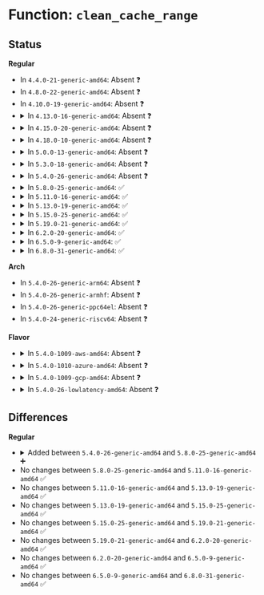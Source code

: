 # Function: <code>clean_cache_range</code>

## Status
<b>Regular</b>
<ul>
<li>
In <code>4.4.0-21-generic-amd64</code>: Absent ❓
</li>
<li>
In <code>4.8.0-22-generic-amd64</code>: Absent ❓
</li>
<li>
In <code>4.10.0-19-generic-amd64</code>: Absent ❓
</li>
<li>
<details>
<summary>In <code>4.13.0-16-generic-amd64</code>: Absent ❓</summary>

```json
{
  "name": "clean_cache_range",
  "collision_type": "Unique Static",
  "inline_type": "Full",
  "funcs": [
    {
      "addr": 18446744071588271884,
      "name": "clean_cache_range",
      "external": false,
      "loc": "arch/x86/lib/usercopy_64.c:88",
      "file": "arch/x86/lib/usercopy_64.c",
      "inline": "not declared, inlined",
      "caller_inline": [
        "arch/x86/lib/usercopy_64.c:memcpy_flushcache",
        "arch/x86/lib/usercopy_64.c:memcpy_flushcache",
        "arch/x86/lib/usercopy_64.c:__copy_user_flushcache",
        "arch/x86/lib/usercopy_64.c:__copy_user_flushcache",
        "arch/x86/lib/usercopy_64.c:__copy_user_flushcache",
        "arch/x86/lib/usercopy_64.c:arch_wb_cache_pmem"
      ],
      "caller_func": []
    }
  ],
  "symbols": []
}
```
</details>
</li>
<li>
<details>
<summary>In <code>4.15.0-20-generic-amd64</code>: Absent ❓</summary>

```json
{
  "name": "clean_cache_range",
  "collision_type": "Unique Static",
  "inline_type": "Full",
  "funcs": [
    {
      "addr": 18446744071588827644,
      "name": "clean_cache_range",
      "external": false,
      "loc": "arch/x86/lib/usercopy_64.c:88",
      "file": "arch/x86/lib/usercopy_64.c",
      "inline": "not declared, inlined",
      "caller_inline": [
        "arch/x86/lib/usercopy_64.c:memcpy_flushcache",
        "arch/x86/lib/usercopy_64.c:memcpy_flushcache",
        "arch/x86/lib/usercopy_64.c:__copy_user_flushcache",
        "arch/x86/lib/usercopy_64.c:__copy_user_flushcache",
        "arch/x86/lib/usercopy_64.c:__copy_user_flushcache",
        "arch/x86/lib/usercopy_64.c:arch_wb_cache_pmem"
      ],
      "caller_func": []
    }
  ],
  "symbols": []
}
```
</details>
</li>
<li>
<details>
<summary>In <code>4.18.0-10-generic-amd64</code>: Absent ❓</summary>

```json
{
  "name": "clean_cache_range",
  "collision_type": "Unique Static",
  "inline_type": "Full",
  "funcs": [
    {
      "addr": 18446744071589205461,
      "name": "clean_cache_range",
      "external": false,
      "loc": "arch/x86/lib/usercopy_64.c:108",
      "file": "arch/x86/lib/usercopy_64.c",
      "inline": "not declared, inlined",
      "caller_inline": [
        "arch/x86/lib/usercopy_64.c:memcpy_flushcache",
        "arch/x86/lib/usercopy_64.c:memcpy_flushcache",
        "arch/x86/lib/usercopy_64.c:__copy_user_flushcache",
        "arch/x86/lib/usercopy_64.c:__copy_user_flushcache",
        "arch/x86/lib/usercopy_64.c:__copy_user_flushcache",
        "arch/x86/lib/usercopy_64.c:arch_wb_cache_pmem"
      ],
      "caller_func": []
    }
  ],
  "symbols": []
}
```
</details>
</li>
<li>
<details>
<summary>In <code>5.0.0-13-generic-amd64</code>: Absent ❓</summary>

```json
{
  "name": "clean_cache_range",
  "collision_type": "Unique Static",
  "inline_type": "Full",
  "funcs": [
    {
      "addr": 18446744071589447045,
      "name": "clean_cache_range",
      "external": false,
      "loc": "arch/x86/lib/usercopy_64.c:108",
      "file": "arch/x86/lib/usercopy_64.c",
      "inline": "not declared, inlined",
      "caller_inline": [
        "arch/x86/lib/usercopy_64.c:__memcpy_flushcache",
        "arch/x86/lib/usercopy_64.c:__memcpy_flushcache",
        "arch/x86/lib/usercopy_64.c:__copy_user_flushcache",
        "arch/x86/lib/usercopy_64.c:__copy_user_flushcache",
        "arch/x86/lib/usercopy_64.c:__copy_user_flushcache",
        "arch/x86/lib/usercopy_64.c:arch_wb_cache_pmem"
      ],
      "caller_func": []
    }
  ],
  "symbols": []
}
```
</details>
</li>
<li>
<details>
<summary>In <code>5.3.0-18-generic-amd64</code>: Absent ❓</summary>

```json
{
  "name": "clean_cache_range",
  "collision_type": "Unique Static",
  "inline_type": "Full",
  "funcs": [
    {
      "addr": 18446744071589904953,
      "name": "clean_cache_range",
      "external": false,
      "loc": "arch/x86/lib/usercopy_64.c:89",
      "file": "arch/x86/lib/usercopy_64.c",
      "inline": "not declared, inlined",
      "caller_inline": [
        "arch/x86/lib/usercopy_64.c:__memcpy_flushcache",
        "arch/x86/lib/usercopy_64.c:__memcpy_flushcache",
        "arch/x86/lib/usercopy_64.c:__copy_user_flushcache",
        "arch/x86/lib/usercopy_64.c:__copy_user_flushcache",
        "arch/x86/lib/usercopy_64.c:__copy_user_flushcache",
        "arch/x86/lib/usercopy_64.c:arch_wb_cache_pmem"
      ],
      "caller_func": []
    }
  ],
  "symbols": []
}
```
</details>
</li>
<li>
<details>
<summary>In <code>5.4.0-26-generic-amd64</code>: Absent ❓</summary>

```json
{
  "name": "clean_cache_range",
  "collision_type": "Unique Static",
  "inline_type": "Full",
  "funcs": [
    {
      "addr": 18446744071590130937,
      "name": "clean_cache_range",
      "external": false,
      "loc": "arch/x86/lib/usercopy_64.c:89",
      "file": "arch/x86/lib/usercopy_64.c",
      "inline": "not declared, inlined",
      "caller_inline": [
        "arch/x86/lib/usercopy_64.c:__memcpy_flushcache",
        "arch/x86/lib/usercopy_64.c:__memcpy_flushcache",
        "arch/x86/lib/usercopy_64.c:__copy_user_flushcache",
        "arch/x86/lib/usercopy_64.c:__copy_user_flushcache",
        "arch/x86/lib/usercopy_64.c:__copy_user_flushcache",
        "arch/x86/lib/usercopy_64.c:arch_wb_cache_pmem"
      ],
      "caller_func": []
    }
  ],
  "symbols": []
}
```
</details>
</li>
<li>
<details>
<summary>In <code>5.8.0-25-generic-amd64</code>: ✅</summary>

```c
void clean_cache_range(void * addr, size_t size)
```

```json
{
  "name": "clean_cache_range",
  "collision_type": "Unique Static",
  "inline_type": "No",
  "funcs": [
    {
      "addr": 18446744071585135024,
      "name": "clean_cache_range",
      "external": false,
      "loc": "arch/x86/lib/usercopy_64.c:90",
      "file": "arch/x86/lib/usercopy_64.c",
      "inline": "seen, unknown",
      "caller_inline": [],
      "caller_func": [
        "arch/x86/lib/usercopy_64.c:__memcpy_flushcache",
        "arch/x86/lib/usercopy_64.c:__memcpy_flushcache",
        "arch/x86/lib/usercopy_64.c:__copy_user_flushcache",
        "arch/x86/lib/usercopy_64.c:__copy_user_flushcache",
        "arch/x86/lib/usercopy_64.c:__copy_user_flushcache",
        "arch/x86/lib/usercopy_64.c:arch_wb_cache_pmem"
      ]
    }
  ],
  "symbols": [
    {
      "addr": 18446744071585135024,
      "name": "clean_cache_range",
      "section": ".text",
      "bind": "STB_LOCAL",
      "size": 52
    }
  ]
}
```
</details>
</li>
<li>
<details>
<summary>In <code>5.11.0-16-generic-amd64</code>: ✅</summary>

```c
void clean_cache_range(void * addr, size_t size)
```

```json
{
  "name": "clean_cache_range",
  "collision_type": "Unique Static",
  "inline_type": "No",
  "funcs": [
    {
      "addr": 18446744071585286368,
      "name": "clean_cache_range",
      "external": false,
      "loc": "arch/x86/lib/usercopy_64.c:69",
      "file": "arch/x86/lib/usercopy_64.c",
      "inline": "seen, unknown",
      "caller_inline": [],
      "caller_func": [
        "arch/x86/lib/usercopy_64.c:__memcpy_flushcache",
        "arch/x86/lib/usercopy_64.c:__memcpy_flushcache",
        "arch/x86/lib/usercopy_64.c:__copy_user_flushcache",
        "arch/x86/lib/usercopy_64.c:__copy_user_flushcache",
        "arch/x86/lib/usercopy_64.c:__copy_user_flushcache",
        "arch/x86/lib/usercopy_64.c:arch_wb_cache_pmem"
      ]
    }
  ],
  "symbols": [
    {
      "addr": 18446744071585286368,
      "name": "clean_cache_range",
      "section": ".text",
      "bind": "STB_LOCAL",
      "size": 52
    }
  ]
}
```
</details>
</li>
<li>
<details>
<summary>In <code>5.13.0-19-generic-amd64</code>: ✅</summary>

```c
void clean_cache_range(void * addr, size_t size)
```

```json
{
  "name": "clean_cache_range",
  "collision_type": "Unique Static",
  "inline_type": "No",
  "funcs": [
    {
      "addr": 18446744071585170096,
      "name": "clean_cache_range",
      "external": false,
      "loc": "arch/x86/lib/usercopy_64.c:69",
      "file": "arch/x86/lib/usercopy_64.c",
      "inline": "seen, unknown",
      "caller_inline": [],
      "caller_func": [
        "arch/x86/lib/usercopy_64.c:__memcpy_flushcache",
        "arch/x86/lib/usercopy_64.c:__memcpy_flushcache",
        "arch/x86/lib/usercopy_64.c:__copy_user_flushcache",
        "arch/x86/lib/usercopy_64.c:__copy_user_flushcache",
        "arch/x86/lib/usercopy_64.c:__copy_user_flushcache",
        "arch/x86/lib/usercopy_64.c:arch_wb_cache_pmem"
      ]
    }
  ],
  "symbols": [
    {
      "addr": 18446744071585170096,
      "name": "clean_cache_range",
      "section": ".text",
      "bind": "STB_LOCAL",
      "size": 52
    }
  ]
}
```
</details>
</li>
<li>
<details>
<summary>In <code>5.15.0-25-generic-amd64</code>: ✅</summary>

```c
void clean_cache_range(void * addr, size_t size)
```

```json
{
  "name": "clean_cache_range",
  "collision_type": "Unique Static",
  "inline_type": "No",
  "funcs": [
    {
      "addr": 18446744071585623792,
      "name": "clean_cache_range",
      "external": false,
      "loc": "arch/x86/lib/usercopy_64.c:69",
      "file": "arch/x86/lib/usercopy_64.c",
      "inline": "seen, unknown",
      "caller_inline": [],
      "caller_func": [
        "arch/x86/lib/usercopy_64.c:__memcpy_flushcache",
        "arch/x86/lib/usercopy_64.c:__memcpy_flushcache",
        "arch/x86/lib/usercopy_64.c:__copy_user_flushcache",
        "arch/x86/lib/usercopy_64.c:__copy_user_flushcache",
        "arch/x86/lib/usercopy_64.c:__copy_user_flushcache",
        "arch/x86/lib/usercopy_64.c:arch_wb_cache_pmem"
      ]
    }
  ],
  "symbols": [
    {
      "addr": 18446744071585623792,
      "name": "clean_cache_range",
      "section": ".text",
      "bind": "STB_LOCAL",
      "size": 52
    }
  ]
}
```
</details>
</li>
<li>
<details>
<summary>In <code>5.19.0-21-generic-amd64</code>: ✅</summary>

```c
void clean_cache_range(void * addr, size_t size)
```

```json
{
  "name": "clean_cache_range",
  "collision_type": "Unique Static",
  "inline_type": "No",
  "funcs": [
    {
      "addr": 18446744071586782896,
      "name": "clean_cache_range",
      "external": false,
      "loc": "arch/x86/lib/usercopy_64.c:67",
      "file": "arch/x86/lib/usercopy_64.c",
      "inline": "seen, unknown",
      "caller_inline": [],
      "caller_func": [
        "arch/x86/lib/usercopy_64.c:__memcpy_flushcache",
        "arch/x86/lib/usercopy_64.c:__memcpy_flushcache",
        "arch/x86/lib/usercopy_64.c:__copy_user_flushcache",
        "arch/x86/lib/usercopy_64.c:__copy_user_flushcache",
        "arch/x86/lib/usercopy_64.c:__copy_user_flushcache",
        "arch/x86/lib/usercopy_64.c:arch_wb_cache_pmem"
      ]
    }
  ],
  "symbols": [
    {
      "addr": 18446744071586782896,
      "name": "clean_cache_range",
      "section": ".text",
      "bind": "STB_LOCAL",
      "size": 66
    }
  ]
}
```
</details>
</li>
<li>
<details>
<summary>In <code>6.2.0-20-generic-amd64</code>: ✅</summary>

```c
void clean_cache_range(void * addr, size_t size)
```

```json
{
  "name": "clean_cache_range",
  "collision_type": "Unique Static",
  "inline_type": "No",
  "funcs": [
    {
      "addr": 18446744071595949184,
      "name": "clean_cache_range",
      "external": false,
      "loc": "arch/x86/lib/usercopy_64.c:27",
      "file": "arch/x86/lib/usercopy_64.c",
      "inline": "seen, unknown",
      "caller_inline": [],
      "caller_func": [
        "arch/x86/lib/usercopy_64.c:__memcpy_flushcache",
        "arch/x86/lib/usercopy_64.c:__memcpy_flushcache",
        "arch/x86/lib/usercopy_64.c:__copy_user_flushcache",
        "arch/x86/lib/usercopy_64.c:__copy_user_flushcache",
        "arch/x86/lib/usercopy_64.c:__copy_user_flushcache",
        "arch/x86/lib/usercopy_64.c:arch_wb_cache_pmem"
      ]
    }
  ],
  "symbols": [
    {
      "addr": 18446744071595949184,
      "name": "clean_cache_range",
      "section": ".text",
      "bind": "STB_LOCAL",
      "size": 66
    }
  ]
}
```
</details>
</li>
<li>
<details>
<summary>In <code>6.5.0-9-generic-amd64</code>: ✅</summary>

```c
void clean_cache_range(void * addr, size_t size)
```

```json
{
  "name": "clean_cache_range",
  "collision_type": "Unique Static",
  "inline_type": "No",
  "funcs": [
    {
      "addr": 18446744071596466640,
      "name": "clean_cache_range",
      "external": false,
      "loc": "arch/x86/lib/usercopy_64.c:28",
      "file": "arch/x86/lib/usercopy_64.c",
      "inline": "seen, unknown",
      "caller_inline": [],
      "caller_func": [
        "arch/x86/lib/usercopy_64.c:__memcpy_flushcache",
        "arch/x86/lib/usercopy_64.c:__memcpy_flushcache",
        "arch/x86/lib/usercopy_64.c:__copy_user_flushcache",
        "arch/x86/lib/usercopy_64.c:__copy_user_flushcache",
        "arch/x86/lib/usercopy_64.c:__copy_user_flushcache",
        "arch/x86/lib/usercopy_64.c:arch_wb_cache_pmem"
      ]
    }
  ],
  "symbols": [
    {
      "addr": 18446744071596466640,
      "name": "clean_cache_range",
      "section": ".text",
      "bind": "STB_LOCAL",
      "size": 66
    }
  ]
}
```
</details>
</li>
<li>
<details>
<summary>In <code>6.8.0-31-generic-amd64</code>: ✅</summary>

```c
void clean_cache_range(void * addr, size_t size)
```

```json
{
  "name": "clean_cache_range",
  "collision_type": "Unique Static",
  "inline_type": "No",
  "funcs": [
    {
      "addr": 18446744071597361632,
      "name": "clean_cache_range",
      "external": false,
      "loc": "arch/x86/lib/usercopy_64.c:28",
      "file": "arch/x86/lib/usercopy_64.c",
      "inline": "seen, unknown",
      "caller_inline": [],
      "caller_func": [
        "arch/x86/lib/usercopy_64.c:__memcpy_flushcache",
        "arch/x86/lib/usercopy_64.c:__memcpy_flushcache",
        "arch/x86/lib/usercopy_64.c:__copy_user_flushcache",
        "arch/x86/lib/usercopy_64.c:__copy_user_flushcache",
        "arch/x86/lib/usercopy_64.c:__copy_user_flushcache",
        "arch/x86/lib/usercopy_64.c:arch_wb_cache_pmem"
      ]
    }
  ],
  "symbols": [
    {
      "addr": 18446744071597361632,
      "name": "clean_cache_range",
      "section": ".text",
      "bind": "STB_LOCAL",
      "size": 66
    }
  ]
}
```
</details>
</li>
</ul>
<b>Arch</b>
<ul>
<li>
In <code>5.4.0-26-generic-arm64</code>: Absent ❓
</li>
<li>
In <code>5.4.0-26-generic-armhf</code>: Absent ❓
</li>
<li>
In <code>5.4.0-26-generic-ppc64el</code>: Absent ❓
</li>
<li>
In <code>5.4.0-24-generic-riscv64</code>: Absent ❓
</li>
</ul>
<b>Flavor</b>
<ul>
<li>
<details>
<summary>In <code>5.4.0-1009-aws-amd64</code>: Absent ❓</summary>

```json
{
  "name": "clean_cache_range",
  "collision_type": "Unique Static",
  "inline_type": "Full",
  "funcs": [
    {
      "addr": 18446744071589733193,
      "name": "clean_cache_range",
      "external": false,
      "loc": "arch/x86/lib/usercopy_64.c:89",
      "file": "arch/x86/lib/usercopy_64.c",
      "inline": "not declared, inlined",
      "caller_inline": [
        "arch/x86/lib/usercopy_64.c:__memcpy_flushcache",
        "arch/x86/lib/usercopy_64.c:__memcpy_flushcache",
        "arch/x86/lib/usercopy_64.c:__copy_user_flushcache",
        "arch/x86/lib/usercopy_64.c:__copy_user_flushcache",
        "arch/x86/lib/usercopy_64.c:__copy_user_flushcache",
        "arch/x86/lib/usercopy_64.c:arch_wb_cache_pmem"
      ],
      "caller_func": []
    }
  ],
  "symbols": []
}
```
</details>
</li>
<li>
<details>
<summary>In <code>5.4.0-1010-azure-amd64</code>: Absent ❓</summary>

```json
{
  "name": "clean_cache_range",
  "collision_type": "Unique Static",
  "inline_type": "Full",
  "funcs": [
    {
      "addr": 18446744071589458873,
      "name": "clean_cache_range",
      "external": false,
      "loc": "arch/x86/lib/usercopy_64.c:89",
      "file": "arch/x86/lib/usercopy_64.c",
      "inline": "not declared, inlined",
      "caller_inline": [
        "arch/x86/lib/usercopy_64.c:__memcpy_flushcache",
        "arch/x86/lib/usercopy_64.c:__memcpy_flushcache",
        "arch/x86/lib/usercopy_64.c:__copy_user_flushcache",
        "arch/x86/lib/usercopy_64.c:__copy_user_flushcache",
        "arch/x86/lib/usercopy_64.c:__copy_user_flushcache",
        "arch/x86/lib/usercopy_64.c:arch_wb_cache_pmem"
      ],
      "caller_func": []
    }
  ],
  "symbols": []
}
```
</details>
</li>
<li>
<details>
<summary>In <code>5.4.0-1009-gcp-amd64</code>: Absent ❓</summary>

```json
{
  "name": "clean_cache_range",
  "collision_type": "Unique Static",
  "inline_type": "Full",
  "funcs": [
    {
      "addr": 18446744071590176569,
      "name": "clean_cache_range",
      "external": false,
      "loc": "arch/x86/lib/usercopy_64.c:89",
      "file": "arch/x86/lib/usercopy_64.c",
      "inline": "not declared, inlined",
      "caller_inline": [
        "arch/x86/lib/usercopy_64.c:__memcpy_flushcache",
        "arch/x86/lib/usercopy_64.c:__memcpy_flushcache",
        "arch/x86/lib/usercopy_64.c:__copy_user_flushcache",
        "arch/x86/lib/usercopy_64.c:__copy_user_flushcache",
        "arch/x86/lib/usercopy_64.c:__copy_user_flushcache",
        "arch/x86/lib/usercopy_64.c:arch_wb_cache_pmem"
      ],
      "caller_func": []
    }
  ],
  "symbols": []
}
```
</details>
</li>
<li>
<details>
<summary>In <code>5.4.0-26-lowlatency-amd64</code>: Absent ❓</summary>

```json
{
  "name": "clean_cache_range",
  "collision_type": "Unique Static",
  "inline_type": "Full",
  "funcs": [
    {
      "addr": 18446744071590227017,
      "name": "clean_cache_range",
      "external": false,
      "loc": "arch/x86/lib/usercopy_64.c:89",
      "file": "arch/x86/lib/usercopy_64.c",
      "inline": "not declared, inlined",
      "caller_inline": [
        "arch/x86/lib/usercopy_64.c:__memcpy_flushcache",
        "arch/x86/lib/usercopy_64.c:__memcpy_flushcache",
        "arch/x86/lib/usercopy_64.c:__copy_user_flushcache",
        "arch/x86/lib/usercopy_64.c:__copy_user_flushcache",
        "arch/x86/lib/usercopy_64.c:__copy_user_flushcache",
        "arch/x86/lib/usercopy_64.c:arch_wb_cache_pmem"
      ],
      "caller_func": []
    }
  ],
  "symbols": []
}
```
</details>
</li>
</ul>

## Differences
<b>Regular</b>
<ul>
<li>
<details>
<summary>Added between <code>5.4.0-26-generic-amd64</code> and <code>5.8.0-25-generic-amd64</code> ➕</summary>

```c
void clean_cache_range(void * addr, size_t size)
```
</details>
</li>
<li>
No changes between <code>5.8.0-25-generic-amd64</code> and <code>5.11.0-16-generic-amd64</code> ✅
</li>
<li>
No changes between <code>5.11.0-16-generic-amd64</code> and <code>5.13.0-19-generic-amd64</code> ✅
</li>
<li>
No changes between <code>5.13.0-19-generic-amd64</code> and <code>5.15.0-25-generic-amd64</code> ✅
</li>
<li>
No changes between <code>5.15.0-25-generic-amd64</code> and <code>5.19.0-21-generic-amd64</code> ✅
</li>
<li>
No changes between <code>5.19.0-21-generic-amd64</code> and <code>6.2.0-20-generic-amd64</code> ✅
</li>
<li>
No changes between <code>6.2.0-20-generic-amd64</code> and <code>6.5.0-9-generic-amd64</code> ✅
</li>
<li>
No changes between <code>6.5.0-9-generic-amd64</code> and <code>6.8.0-31-generic-amd64</code> ✅
</li>
</ul>
